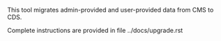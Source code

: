 This tool migrates admin-provided and user-provided data from CMS to CDS.

Complete instructions are provided in file ../docs/upgrade.rst
